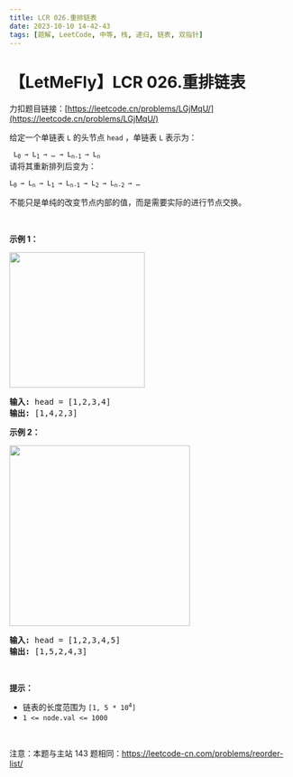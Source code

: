 ```yaml
---
title: LCR 026.重排链表
date: 2023-10-10 14-42-43
tags: [题解, LeetCode, 中等, 栈, 递归, 链表, 双指针]
---
```


# 【LetMeFly】LCR 026.重排链表

力扣题目链接：[https://leetcode.cn/problems/LGjMqU/](https://leetcode.cn/problems/LGjMqU/)

<p>给定一个单链表 <code>L</code><em> </em>的头节点 <code>head</code> ，单链表 <code>L</code> 表示为：</p>

<p><code>&nbsp;L<sub>0&nbsp;</sub>&rarr; L<sub>1&nbsp;</sub>&rarr; &hellip; &rarr; L<sub>n-1&nbsp;</sub>&rarr; L<sub>n&nbsp;</sub></code><br />
请将其重新排列后变为：</p>

<p><code>L<sub>0&nbsp;</sub>&rarr;&nbsp;L<sub>n&nbsp;</sub>&rarr;&nbsp;L<sub>1&nbsp;</sub>&rarr;&nbsp;L<sub>n-1&nbsp;</sub>&rarr;&nbsp;L<sub>2&nbsp;</sub>&rarr;&nbsp;L<sub>n-2&nbsp;</sub>&rarr; &hellip;</code></p>

<p>不能只是单纯的改变节点内部的值，而是需要实际的进行节点交换。</p>

<p>&nbsp;</p>

<p><strong>示例 1：</strong></p>

<p><img alt="" src="https://pic.leetcode-cn.com/1626420311-PkUiGI-image.png" style="width: 240px; " /></p>

<pre>
<strong>输入: </strong>head = [1,2,3,4]
<strong>输出: </strong>[1,4,2,3]</pre>

<p><strong>示例 2：</strong></p>

<p><img alt="" src="https://pic.leetcode-cn.com/1626420320-YUiulT-image.png" style="width: 320px; " /></p>

<pre>
<strong>输入: </strong>head = [1,2,3,4,5]
<strong>输出: </strong>[1,5,2,4,3]</pre>

<p>&nbsp;</p>

<p><strong>提示：</strong></p>

<ul>
	<li>链表的长度范围为 <code>[1, 5 * 10<sup>4</sup>]</code></li>
	<li><code>1 &lt;= node.val &lt;= 1000</code></li>
</ul>

<p>&nbsp;</p>

<p><meta charset="UTF-8" />注意：本题与主站 143&nbsp;题相同：<a href="https://leetcode-cn.com/problems/reorder-list/">https://leetcode-cn.com/problems/reorder-list/</a>&nbsp;</p>


    